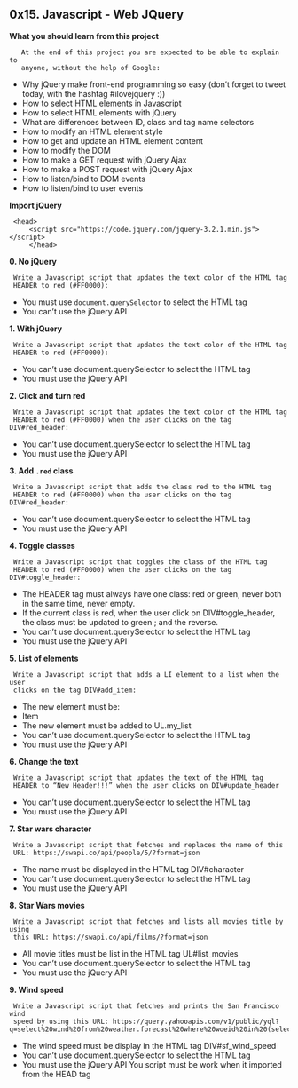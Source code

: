 ## 0x15. Javascript - Web JQuery

**What you should learn from this project**

       At the end of this project you are expected to be able to explain to
       anyone, without the help of Google:

* Why jQuery make front-end programming so easy (don’t forget to tweet today,
  with the hashtag #ilovejquery :))
* How to select HTML elements in Javascript
* How to select HTML elements with jQuery
* What are differences between ID, class and tag name selectors
* How to modify an HTML element style
* How to get and update an HTML element content
* How to modify the DOM
* How to make a GET request with jQuery Ajax
* How to make a POST request with jQuery Ajax
* How to listen/bind to DOM events
* How to listen/bind to user events

**Import jQuery**

	 <head>
	     <script src="https://code.jquery.com/jquery-3.2.1.min.js"></script>
    	 </head>


**0. No jQuery**

     Write a Javascript script that updates the text color of the HTML tag
     HEADER to red (#FF0000):

* You must use `document.querySelector` to select the HTML tag
* You can’t use the jQuery API

**1. With jQuery**

     Write a Javascript script that updates the text color of the HTML tag
     HEADER to red (#FF0000):

* You can’t use document.querySelector to select the HTML tag
* You must use the jQuery API

**2. Click and turn red**

     Write a Javascript script that updates the text color of the HTML tag
     HEADER to red (#FF0000) when the user clicks on the tag DIV#red_header:

* You can’t use document.querySelector to select the HTML tag
* You must use the jQuery API

**3. Add `.red` class**

     Write a Javascript script that adds the class red to the HTML tag
     HEADER to red (#FF0000) when the user clicks on the tag DIV#red_header:

* You can’t use document.querySelector to select the HTML tag
* You must use the jQuery API

**4. Toggle classes**

     Write a Javascript script that toggles the class of the HTML tag
     HEADER to red (#FF0000) when the user clicks on the tag DIV#toggle_header:

* The HEADER tag must always have one class: red or green, never both in the
  same time, never empty.
* If the current class is red, when the user click on DIV#toggle_header, the
  class must be updated to green ; and the reverse.
* You can’t use document.querySelector to select the HTML tag
* You must use the jQuery API

**5. List of elements**

     Write a Javascript script that adds a LI element to a list when the user
     clicks on the tag DIV#add_item:

* The new element must be: <li>Item</li>
* The new element must be added to UL.my_list
* You can’t use document.querySelector to select the HTML tag
* You must use the jQuery API

**6. Change the text**

     Write a Javascript script that updates the text of the HTML tag
     HEADER to “New Header!!!” when the user clicks on DIV#update_header

* You can’t use document.querySelector to select the HTML tag
* You must use the jQuery API

**7. Star wars character**

     Write a Javascript script that fetches and replaces the name of this
     URL: https://swapi.co/api/people/5/?format=json

* The name must be displayed in the HTML tag DIV#character
* You can’t use document.querySelector to select the HTML tag
* You must use the jQuery API

**8. Star Wars movies**

     Write a Javascript script that fetches and lists all movies title by using
     this URL: https://swapi.co/api/films/?format=json

* All movie titles must be list in the HTML tag UL#list_movies
* You can’t use document.querySelector to select the HTML tag
* You must use the jQuery API

**9. Wind speed**

     Write a Javascript script that fetches and prints the San Francisco wind
     speed by using this URL: https://query.yahooapis.com/v1/public/yql?q=select%20wind%20from%20weather.forecast%20where%20woeid%20in%20(select%20woeid%20from%20geo.places(1)%20where%20text%3D%22San%20Francisco%2C%20CA%22)&format=json

* The wind speed must be display in the HTML tag DIV#sf_wind_speed
* You can’t use document.querySelector to select the HTML tag
* You must use the jQuery API You script must be work when it imported from the HEAD tag